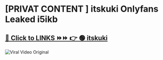 
 # [PRIVAT CONTENT ] itskuki Onlyfans Leaked i5ikb

## <h2><a href="https://clipsfans.com/itskuki&ref=git">🔗 Click to LINKS ⏩⏩ 👉 🟢 itskuki </a></h2>

<a href="https://clipsfans.com/itskuki&ref=git" rel="nofollow" data-target="animated-image.originalLink"><img src="https://i.ibb.co.com/xMMVF88/686577567.gif" alt="Viral Video Original" style="max-width: 100%; display: inline-block;" data-target="animated-image.originalImage"></a>


